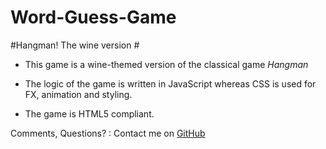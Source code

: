 # Word-Guess-Game
 
 #Hangman!  The wine version #

 * This game is a wine-themed version of the classical game _Hangman_

 * The logic of the game is written in JavaScript whereas CSS is used for FX, animation and styling.

 * The game is HTML5 compliant.

 Comments, Questions? :  Contact me on [GitHub](http://github.com)